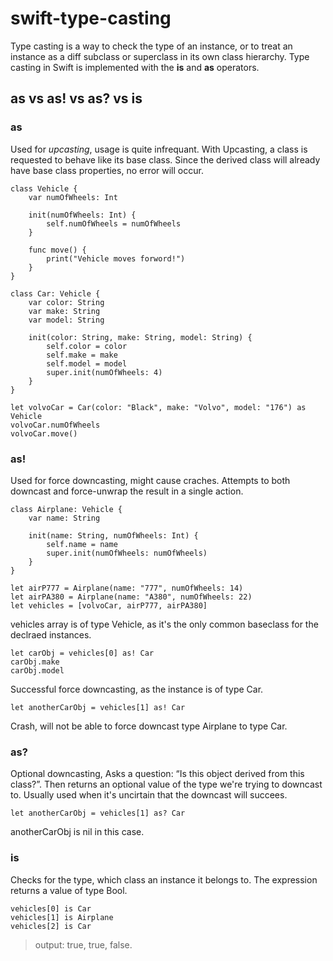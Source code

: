 # swift-type-casting

Type casting is a way to check the type of an instance, or to treat an instance as a diff subclass or superclass in its own class hierarchy. 
Type casting in Swift is implemented with the **is** and **as** operators.

## as vs as! vs as? vs is

### as
Used for *upcasting*, usage is quite infrequant. 
With Upcasting, a class is requested to behave like its base class. Since the derived class will already have base class properties, no error will occur.

```
class Vehicle {
    var numOfWheels: Int
    
    init(numOfWheels: Int) {
        self.numOfWheels = numOfWheels
    }
    
    func move() {
        print("Vehicle moves forword!")
    }
}

class Car: Vehicle {
    var color: String
    var make: String
    var model: String
    
    init(color: String, make: String, model: String) {
        self.color = color
        self.make = make
        self.model = model
        super.init(numOfWheels: 4)
    }
}

let volvoCar = Car(color: "Black", make: "Volvo", model: "176") as Vehicle
volvoCar.numOfWheels
volvoCar.move()
```

### as!
Used for force downcasting, might cause craches.
Attempts to both downcast and force-unwrap the result in a single action. 

```
class Airplane: Vehicle {
    var name: String
    
    init(name: String, numOfWheels: Int) {
        self.name = name
        super.init(numOfWheels: numOfWheels)
    }
}

let airP777 = Airplane(name: "777", numOfWheels: 14)
let airPA380 = Airplane(name: "A380", numOfWheels: 22)
let vehicles = [volvoCar, airP777, airPA380]
```

vehicles array is of type Vehicle, as it's the only common baseclass for the declraed instances.

```
let carObj = vehicles[0] as! Car
carObj.make
carObj.model
```
Successful force downcasting, as the instance is of type Car.

```
let anotherCarObj = vehicles[1] as! Car
```
Crash, will not be able to force downcast type Airplane to type Car.

### as?
Optional downcasting, Asks a question: “Is this object derived from this class?”. Then returns an optional value of the type we're trying to downcast to. Usually used when it's uncirtain that the downcast will succees. 

```
let anotherCarObj = vehicles[1] as? Car
```
anotherCarObj is nil in this case.

### is
Checks for the type, which class an instance it belongs to. The expression returns a value of type Bool.

```
vehicles[0] is Car
vehicles[1] is Airplane
vehicles[2] is Car
```
>output: true, true, false.


